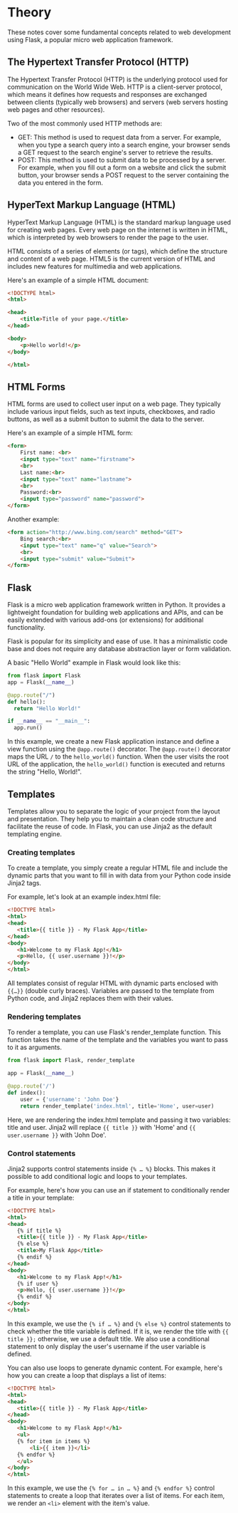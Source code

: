# Theory
These notes cover some fundamental concepts related to web development using Flask, a popular micro web application framework.

## The Hypertext Transfer Protocol (HTTP)

The Hypertext Transfer Protocol (HTTP) is the underlying protocol used for communication on the World Wide Web. HTTP is a client-server protocol, which means it defines how requests and responses are exchanged between clients (typically web browsers) and servers (web servers hosting web pages and other resources).

Two of the most commonly used HTTP methods are:

* GET: This method is used to request data from a server. For example, when you type a search query into a search engine, your browser sends a GET request to the search engine's server to retrieve the results.
* POST: This method is used to submit data to be processed by a server. For example, when you fill out a form on a website and click the submit button, your browser sends a POST request to the server containing the data you entered in the form.

## HyperText Markup Language (HTML)

HyperText Markup Language (HTML) is the standard markup language used for creating web pages. Every web page on the internet is written in HTML, which is interpreted by web browsers to render the page to the user.

HTML consists of a series of elements (or tags), which define the structure and content of a web page. HTML5 is the current version of HTML and includes new features for multimedia and web applications.

Here's an example of a simple HTML document:

```html
<!DOCTYPE html>
<html>

<head>
    <title>Title of your page.</title>
</head>

<body>
    <p>Hello world!</p>
</body>

</html>
```
 
## HTML Forms

HTML forms are used to collect user input on a web page. They typically include various input fields, such as text inputs, checkboxes, and radio buttons, as well as a submit button to submit the data to the server.

Here's an example of a simple HTML form:

```html
<form>
    First name: <br>
    <input type="text" name="firstname">
    <br>
    Last name:<br>
    <input type="text" name="lastname">
    <br>
    Password:<br>
    <input type="password" name="password">
</form>
```  

Another example:

```html
<form action="http://www.bing.com/search" method="GET">
    Bing search:<br>
    <input type="text" name="q" value="Search">
    <br>
    <input type="submit" value="Submit">
</form>
```
  
## Flask

Flask is a micro web application framework written in Python. It provides a lightweight foundation for building web applications and APIs, and can be easily extended with various add-ons (or extensions) for additional functionality.

Flask is popular for its simplicity and ease of use. It has a minimalistic code base and does not require any database abstraction layer or form validation.

A basic "Hello World" example in Flask would look like this:
 
```Python
from flask import Flask
app = Flask(__name__)

@app.route("/")
def hello():
  return "Hello World!"

if __name__ == "__main__":
  app.run()
```
  
In this example, we create a new Flask application instance and define a view function using the `@app.route()` decorator. The `@app.route()` decorator maps the URL `/` to the `hello_world()` function. When the user visits the root URL of the application, the `hello_world()` function is executed and returns the string "Hello, World!".
 
## Templates

Templates allow you to separate the logic of your project from the layout and presentation. They help you to maintain a clean code structure and facilitate the reuse of code. In Flask, you can use Jinja2 as the default templating engine.

### Creating templates

To create a template, you simply create a regular HTML file and include the dynamic parts that you want to fill in with data from your Python code inside Jinja2 tags.

For example, let's look at an example index.html file:

 ```html
<!DOCTYPE html>
<html>
<head>
    <title>{{ title }} - My Flask App</title>
</head>
<body>
    <h1>Welcome to my Flask App!</h1>
    <p>Hello, {{ user.username }}!</p>
</body>
</html>
 ```
 
All templates consist of regular HTML with dynamic parts enclosed with `{{…}}` (double curly braces). Variables are passed to the template from Python code, and Jinja2 replaces them with their values.

### Rendering templates

To render a template, you can use Flask's render_template function. This function takes the name of the template and the variables you want to pass to it as arguments.

```Python
from flask import Flask, render_template

app = Flask(__name__)

@app.route('/')
def index():
    user = {'username': 'John Doe'}
    return render_template('index.html', title='Home', user=user)
```

Here, we are rendering the index.html template and passing it two variables: title and user. Jinja2 will replace `{{ title }}` with 'Home' and `{{ user.username }}` with 'John Doe'.

### Control statements

Jinja2 supports control statements inside `{% … %}` blocks. This makes it possible to add conditional logic and loops to your templates.

For example, here's how you can use an if statement to conditionally render a title in your template:

 ```html
<!DOCTYPE html>
<html>
<head>
    {% if title %}
    <title>{{ title }} - My Flask App</title>
    {% else %}
    <title>My Flask App</title>
    {% endif %}
</head>
<body>
    <h1>Welcome to my Flask App!</h1>
    {% if user %}
    <p>Hello, {{ user.username }}!</p>
    {% endif %}
</body>
</html>
 ```
 
In this example, we use the `{% if … %}` and `{% else %}` control statements to check whether the title variable is defined. If it is, we render the title with `{{ title }};` otherwise, we use a default title. We also use a conditional statement to only display the user's username if the user variable is defined.

You can also use loops to generate dynamic content. For example, here's how you can create a loop that displays a list of items:

 ```html
<!DOCTYPE html>
<html>
<head>
    <title>{{ title }} - My Flask App</title>
</head>
<body>
    <h1>Welcome to my Flask App!</h1>
    <ul>
    {% for item in items %}
        <li>{{ item }}</li>
    {% endfor %}
    </ul>
</body>
</html>
 ```
 
In this example, we use the `{% for … in … %}` and `{% endfor %}` control statements to create a loop that iterates over a list of items. For each item, we render an `<li>` element with the item's value.
